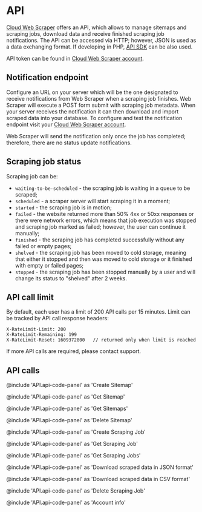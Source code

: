 # API

[Cloud Web Scraper][cloud] offers an API, which allows to manage sitemaps and scraping jobs, download data and receive
finished scraping job notifications. The API can be accessed via HTTP; however, JSON is used as a data exchanging format. If developing in PHP, [API SDK][sdk] can be also used.

API token can be found in [Cloud Web Scraper account][api-page].

## Notification endpoint

Configure an URL on your server which will be the one designated to receive notifications from Web Scraper when a scraping job finishes. Web 
Scraper will execute a POST form submit with scraping job metadata. When your server receives the notification it can 
then download and import scraped data into your database. To configure and test the notification endpoint visit your 
[Cloud Web Scraper account][api-page].

Web Scraper will send the notification only once the job has completed; therefore, there are no status update notifications.

## Scraping job status

Scraping job can be:  

* `waiting-to-be-scheduled` - the scraping job is waiting in a queue to be scraped;
* `scheduled` - a scraper server will start scraping it in a moment;
* `started` - the scraping job is in motion;
* `failed` - the website returned more than 50% 4xx or 50xx responses or there were network errors, which means that job execution was 
stopped and scraping job marked as failed; however, the user can continue it manually;
* `finished` - the scraping job has completed successfully without any failed or empty pages;
* `shelved` - the scraping job has been moved to cold storage, meaning that either it stopped and then was moved to cold storage or 
it finished with empty or failed pages;
* `stopped` - the scraping job has been stopped manually by a user and will change its status to "shelved" after 2 weeks.

## API call limit

By default, each user has a limit of 200 API calls per 15 minutes. Limit can be tracked by API call response headers:

```
X-RateLimit-Limit: 200
X-RateLimit-Remaining: 199
X-RateLimit-Reset: 1609372800   // returned only when limit is reached
```

If more API calls are required, please contact support.

## API calls

@include 'API.api-code-panel' as 'Create Sitemap'

@include 'API.api-code-panel' as 'Get Sitemap'

@include 'API.api-code-panel' as 'Get Sitemaps'

@include 'API.api-code-panel' as 'Delete Sitemap'

@include 'API.api-code-panel' as 'Create Scraping Job'

@include 'API.api-code-panel' as 'Get Scraping Job'

@include 'API.api-code-panel' as 'Get Scraping Jobs'

@include 'API.api-code-panel' as 'Download scraped data in JSON format'

@include 'API.api-code-panel' as 'Download scraped data in CSV format'

@include 'API.api-code-panel' as 'Delete Scraping Job'

@include 'API.api-code-panel' as 'Account info'

[cloud]: https://www.webscraper.io/cloud-scraper
[sdk]: https://github.com/webscraperio/api-client-php
[api-page]: https://cloud.webscraper.io/api
